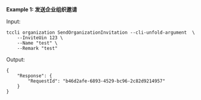 **Example 1: 发送企业组织邀请**



Input: 

```
tccli organization SendOrganizationInvitation --cli-unfold-argument  \
    --InviteUin 123 \
    --Name "test" \
    --Remark "test"
```

Output: 
```
{
    "Response": {
        "RequestId": "b46d2afe-6893-4529-bc96-2c82d9214957"
    }
}
```


